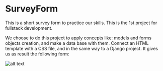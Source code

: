 # SurveyForm
This is a short survey form to practice our skills. This is the 1st project for fullstack development.

We choose to do this project to apply concepts like: models and forms objects creation, and make a data base with them. Connect an HTML template with a CSS file, and in the same way to a Django project. It gives us as result the following form:

![alt text](https://github.com/[username]/[reponame]/blob/[branch]/image.jpg?raw=true)
